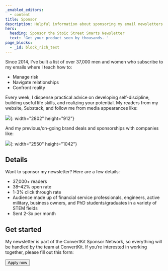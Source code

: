 ```yaml
---
_enabled_editors:
  - content
title: Sponsor
description: Helpful information about sponsoring my email newsletters.
hero:
  heading: Sponsor the Stoic Street Smarts Newsletter
  text: 'Get your product seen by thousands. '
page_blocks:
  - _id: block_rich_text
---
```

Since 2014, I've built a list of over 37,000 men and women who subscribe to my emails where I teach how to:

* Manage risk
* Navigate relationships
* Confront reality

Every week, I dispense practical advice on developing self-discipline, building useful life skills, and realizing your potential. My readers from my website, Substack, and follow me from media appearances like:

![](/assets/images/pages/screenshot-2023-12-29-at-4-50-33-pm.png){: width="2802" height="912"}

And my previous/on-going brand deals and sponsorships with companies like:

![](/assets/images/pages/screenshot-2023-12-29-at-4-53-35-pm.png){: width="2550" height="1042"}

## Details

Want to sponsor my newsletter? Here are a few details:

* 37,000+ readers
* 38–42% open rate
* 1-3% click through rate
* Audience made up of financial service professionals, engineers, active military, business owners, and PhD students/graduates in a variety of STEM fields
* Sent 2-3x per month

## Get started

My newsletter is part of the ConvertKit Sponsor Network, so everything will be handled by the team at ConvertKit. If you’re interested in working together, please fill out this form:



<button data-tf-popup="E2nyeYNg" data-tf-iframe-props="title=Brands: ConvertKit Sponsor Network" data-tf-medium="snippet" data-tf-hidden="creator=ed-latimore,url=edlatimore.com/sponsor" class="btn btn-coral">Apply now</button>
